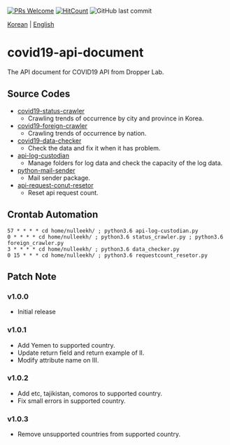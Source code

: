 [![PRs Welcome](https://img.shields.io/badge/PRs-welcome-brightgreen.svg?style=flat-square)](http://makeapullrequest.com)
[![HitCount](http://hits.dwyl.io/Dropper-Lab/covid19-api-document.svg)](http://hits.dwyl.io/Dropper-Lab/covid19-api-document)
![GitHub last commit](https://img.shields.io/github/last-commit/Dropper-Lab/covid19-api-document.svg)

[Korean](./README-ko_KR.md) | [English](./README-en_EN.md)

# covid19-api-document
The API document for COVID19 API from Dropper Lab.

## Source Codes

- [covid19-status-crawler](https://github.com/Dropper-Lab/covid19-status-crawler)
	- Crawling trends of occurrence by city and province in Korea.
- [covid19-foreign-crawler](https://github.com/Dropper-Lab/covid19-foreign-crawler)
	- Crawling trends of occurrence by nation.
- [covid19-data-checker](https://github.com/Dropper-Lab/covid19-data-checker)
	- Check the data and fix it when it has problem.
- [api-log-custodian](https://github.com/Dropper-Lab/api-log-custodian)
	- Manage folders for log data and check the capacity of the log data.
- [python-mail-sender](https://github.com/Dropper-Lab/python-mail-sender)
	- Mail sender package.
- [api-request-conut-resetor](https://github.com/Dropper-Lab/api-request-conut-resetor)
	- Reset api request count.

## Crontab Automation

```
57 * * * * cd home/nulleekh/ ; python3.6 api-log-custodian.py
0 * * * * cd home/nulleekh/ ; python3.6 status_crawler.py ; python3.6 foreign_crawler.py
3 * * * * cd home/nulleekh/ ; python3.6 data_checker.py
0 15 * * * cd home/nulleekh/ ; python3.6 requestcount_resetor.py
```

## Patch Note

### v1.0.0
- Initial release

### v1.0.1
- Add Yemen to supported country.
- Update return field and return example of II.
- Modify attribute name on III.

### v1.0.2
- Add etc, tajikistan, comoros to supported country.
- Fix small errors in supported country.

### v1.0.3
- Remove unsupported countries from supported country.
